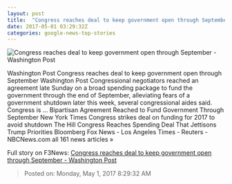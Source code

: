 ```yaml
---
layout: post
title:  "Congress reaches deal to keep government open through September - Washington Post"
date: 2017-05-01 03:29:32Z
categories: google-news-top-stories
---
```


![Congress reaches deal to keep government open through September - Washington Post](https://img.washingtonpost.com/rf/image_1484w/2010-2019/WashingtonPost/2017/05/01/National-Politics/Images/Trump_100_-_100_Photos_49690-f60d7.jpg)

Washington Post Congress reaches deal to keep government open through September Washington Post Congressional negotiators reached an agreement late Sunday on a broad spending package to fund the government through the end of September, alleviating fears of a government shutdown later this week, several congressional aides said. Congress is ... Bipartisan Agreement Reached to Fund Government Through September New York Times Congress strikes deal on funding for 2017 to avoid shutdown The Hill Congress Reaches Spending Deal That Jettisons Trump Priorities Bloomberg Fox News - Los Angeles Times - Reuters - NBCNews.com all 161 news articles »


Full story on F3News: [Congress reaches deal to keep government open through September - Washington Post](http://www.f3nws.com/n/qnTCmB)

> Posted on: Monday, May 1, 2017 8:29:32 AM
